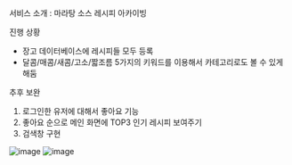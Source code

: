 서비스 소개 : 마라탕 소스 레시피 아카이빙

진행 상황
- 장고 데이터베이스에 레시피들 모두 등록
- 달콤/매콤/새콤/고소/짧조름 5가지의 키워드를 이용해서 카테고리로도 볼 수 있게 해둠

추후 보완 
1. 로그인한 유저에 대해서 좋아요 기능 
2. 좋아요 순으로 메인 화면에 TOP3 인기 레시피 보여주기
3. 검색창 구현

![image](https://user-images.githubusercontent.com/77491430/183373647-7282dc68-e547-4ffb-8be9-a6e59ab0f97c.png)
![image](https://user-images.githubusercontent.com/77491430/183375669-91501159-3ac9-42c2-b419-b34617270ef7.png)
